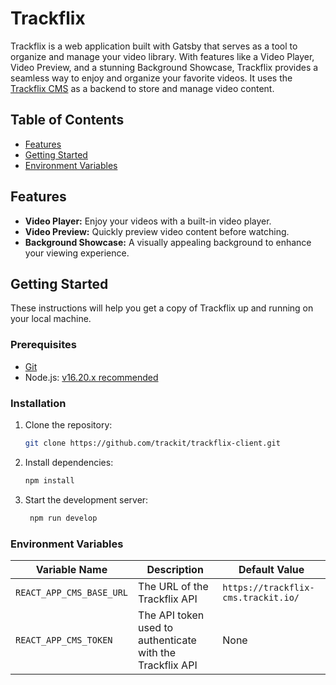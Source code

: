 # Trackflix

Trackflix is a web application built with Gatsby that serves as a tool to organize and manage your video library. With features like a Video Player, Video Preview, and a stunning Background Showcase, Trackflix provides a seamless way to enjoy and organize your favorite videos.
It uses the [Trackflix CMS](https://github.com/trackit/trackflix-cms) as a backend to store and manage video content.

## Table of Contents

- [Features](#features)
- [Getting Started](#getting-started)
- [Environment Variables](#environment-variables)

## Features

- **Video Player:** Enjoy your videos with a built-in video player.
- **Video Preview:** Quickly preview video content before watching.
- **Background Showcase:** A visually appealing background to enhance your viewing experience.

## Getting Started

These instructions will help you get a copy of Trackflix up and running on your local machine.

### Prerequisites

- [Git](https://git-scm.com/)
- Node.js: [v16.20.x recommended](https://nodejs.org/en/)

### Installation

1. Clone the repository:

   ```bash
   git clone https://github.com/trackit/trackflix-client.git
    ```

2. Install dependencies:

   ```bash
   npm install
   ```

3. Start the development server:

   ```bash
    npm run develop
    ```

### Environment Variables

| Variable Name | Description | Default Value |
| ------------- | ----------- | ------------- |
| `REACT_APP_CMS_BASE_URL` | The URL of the Trackflix API | `https://trackflix-cms.trackit.io/` |
| `REACT_APP_CMS_TOKEN` | The API token used to authenticate with the Trackflix API | None |
